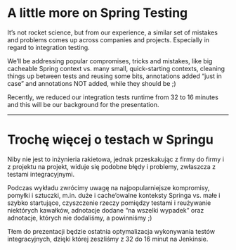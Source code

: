 # A little more on Spring Testing

It’s not rocket science, but from our experience, a similar set of mistakes and problems comes up across companies and
projects. Especially in regard to integration testing.

We’ll be addressing popular compromises, tricks and mistakes, like big cacheable Spring context vs. many small,
quick-starting contexts, cleaning things up between tests and reusing some bits, annotations added “just in case” and
annotations NOT added, while they should be ;)

Recently, we reduced our integration tests runtime from 32 to 16 minutes and this will be our background for the
presentation.

___

# Trochę więcej o testach w Springu

Niby nie jest to inżynieria rakietowa, jednak przeskakując z firmy do firmy i z projektu na projekt, widuje się podobne
błędy i problemy, zwłaszcza z testami integracyjnymi.

Podczas wykładu zwrócimy uwagę na najpopularniejsze kompromisy, pomyłki i sztuczki, m.in. duże i cache’owalne konteksty
Springa vs. małe i szybko startujące, czyszczenie rzeczy pomiędzy testami i reużywanie niektórych kawałków, adnotacje
dodane “na wszelki wypadek” oraz adnotacje, których nie dodaliśmy, a powinniśmy ;)

Tłem do prezentacji będzie ostatnia optymalizacja wykonywania testów integracyjnych, dzięki której zeszliśmy z 32 do 16
minut na Jenkinsie.
